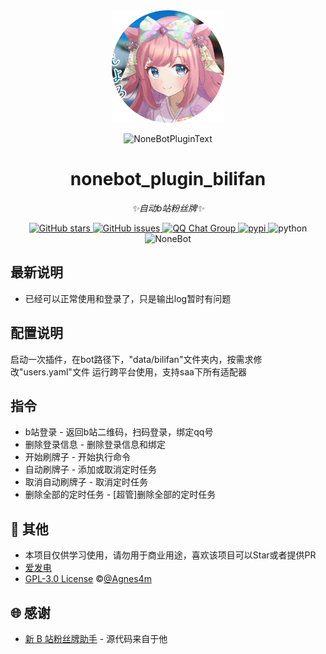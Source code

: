 <!-- markdownlint-disable MD024 MD026 MD031 MD033 MD036 MD041 -->
<div align="center">
  <img src="https://raw.githubusercontent.com/Agnes4m/nonebot_plugin_l4d2_server/main/image/logo.png" width="180" height="180"  alt="AgnesDigitalLogo">
  <br>
  <p><img src="https://s2.loli.net/2022/06/16/xsVUGRrkbn1ljTD.png" width="240" alt="NoneBotPluginText"></p>
</div>

<div align="center">

# nonebot_plugin_bilifan

_✨自动b站粉丝牌✨_

<a href="https://github.com/Agnes4m/nonebot_plugin_bilifan/stargazers">
        <img alt="GitHub stars" src="https://img.shields.io/github/stars/Agnes4m/nonebot_plugin_bilifan" alt="stars">
</a>
<a href="https://github.com/Agnes4m/nonebot_plugin_bilifan/issues">
        <img alt="GitHub issues" src="https://img.shields.io/github/issues/Agnes4m/nonebot_plugin_bilifan" alt="issues">
</a>
<a href="https://jq.qq.com/?_wv=1027&k=HdjoCcAe">
        <img src="https://img.shields.io/badge/QQ%E7%BE%A4-399365126-orange?style=flat-square" alt="QQ Chat Group">
</a>
<a href="https://pypi.python.org/pypi/nonebot_plugin_bilifan">
        <img src="https://img.shields.io/pypi/v/nonebot_plugin_bilifan.svg" alt="pypi">
</a>
    <img src="https://img.shields.io/badge/python-3.9+-blue.svg" alt="python">
    <img src="https://img.shields.io/badge/nonebot-2.0.0-red.svg" alt="NoneBot">
</div>

## 最新说明

- 已经可以正常使用和登录了，只是输出log暂时有问题

## 配置说明

启动一次插件，在bot路径下，"data/bilifan"文件夹内，按需求修改"users.yaml"文件
运行跨平台使用，支持saa下所有适配器

## 指令

- b站登录 - 返回b站二维码，扫码登录，绑定qq号
- 删除登录信息 - 删除登录信息和绑定
- 开始刷牌子 - 开始执行命令
- 自动刷牌子 - 添加或取消定时任务
- 取消自动刷牌子 - 取消定时任务
- 删除全部的定时任务 - [超管]删除全部的定时任务

</details>

## 🙈 其他

- 本项目仅供学习使用，请勿用于商业用途，喜欢该项目可以Star或者提供PR
- [爱发电](https://afdian.net/a/agnes_digital)
- [GPL-3.0 License](https://github.com/Agnes4m/nonebot_plugin_bilifan/blob/main/LICENSE) ©[@Agnes4m](https://github.com/Agnes4m)

## 🌐 感谢

- [新 B 站粉丝牌助手](https://github.com/XiaoMiku01/fansMedalHelper) - 源代码来自于他
